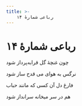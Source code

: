 ```yaml
---
title: >-
    رباعی شمارهٔ ۱۴
---
```

# رباعی شمارهٔ ۱۴

<div class="b" id="bn1"><div class="m1"><p>چون غنچهٔ گل قرابه‌پرداز شود</p></div>
<div class="m2"><p>نرگس به هوای می قدح ساز شود</p></div></div>
<div class="b" id="bn2"><div class="m1"><p>فارغ دل آن کسی که مانند حباب</p></div>
<div class="m2"><p>هم در سر میخانه سرانداز شود</p></div></div>
